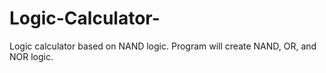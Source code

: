 # Logic-Calculator-
 Logic calculator based on NAND logic. Program will create NAND, OR, and NOR logic.
